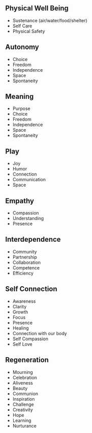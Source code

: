 ## Physical Well Being
* Sustenance (air/water/food/shelter)
* Self Care
* Physical Safety
## Autonomy
* Choice
* Freedom
* Independence
* Space
* Spontaneity
## Meaning
* Purpose
* Choice
* Freedom
* Independence
* Space
* Spontaneity
## Play
* Joy
* Humor
* Connection
* Communication
* Space
## Empathy
* Compassion
* Understanding
* Presence
## Interdependence
* Community
* Partnership
* Collaboration
* Competence
* Efficiency
## Self Connection
* Awareness
* Clarity
* Growth
* Focus
* Presence
* Healing
* Connection with our body
* Self Compassion
* Self Love
## Regeneration
* Mourning
* Celebration
* Aliveness
* Beauty
* Communion
* Inspiration
* Challenge
* Creativity
* Hope
* Learning
* Nurturance



